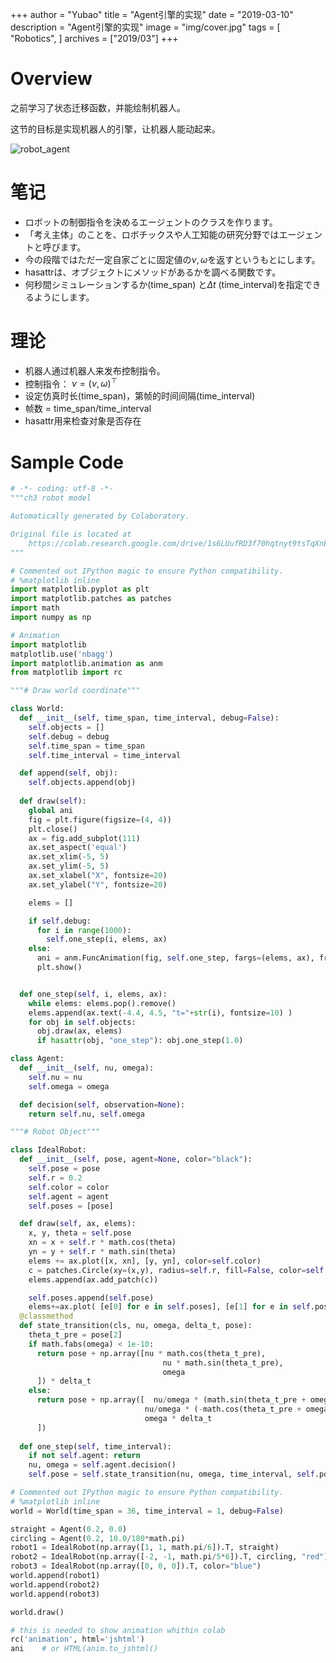 +++
author = "Yubao"
title = "Agent引擎的实现"
date = "2019-03-10"
description = "Agent引擎的实现"
image = "img/cover.jpg"
tags = [
    "Robotics",
]
archives = ["2019/03"]
+++


# Overview

之前学习了状态迁移函数，并能绘制机器人。

这节的目标是实现机器人的引擎，让机器人能动起来。

![robot_agent](https://cdn.jsdelivr.net/gh/yubaoliu/assets@image/robot_agent_demo.gif)


# 笔记
- ロボットの制御指令を決めるエージェントのクラスを作ります。
- 「考え主体」のことを、ロボチックスや人工知能の研究分野ではエージェントと呼びます。
- 今の段階ではただ一定自家ごとに固定値の$\nu, \omega$を返すというもとにします。
- hasattrは、オブジェクトにメソッドがあるかを調べる関数です。
- 何秒間シミュレーションするか(time_span) と$\Delta t$ (time_interval)を指定できるようにします。

# 理论

- 机器人通过机器人来发布控制指令。
- 控制指令： $\nu = (\nu, \omega)^\top$
- 设定仿真时长(time_span)，第帧的时间间隔(time_interval)
- 帧数 = time_span/time_interval
- hasattr用来检查对象是否存在


# Sample Code

```python
# -*- coding: utf-8 -*-
"""ch3 robot model

Automatically generated by Colaboratory.

Original file is located at
    https://colab.research.google.com/drive/1s6LUufRD3f70hqtnyt9tsTqXnEJN7QL1
"""

# Commented out IPython magic to ensure Python compatibility.
# %matplotlib inline
import matplotlib.pyplot as plt
import matplotlib.patches as patches
import math
import numpy as np

# Animation
import matplotlib
matplotlib.use('nbagg')
import matplotlib.animation as anm
from matplotlib import rc

"""# Draw world coordinate"""

class World:
  def __init__(self, time_span, time_interval, debug=False):
    self.objects = []
    self.debug = debug
    self.time_span = time_span
    self.time_interval = time_interval

  def append(self, obj):
    self.objects.append(obj)
  
  def draw(self):
    global ani
    fig = plt.figure(figsize=(4, 4))
    plt.close()
    ax = fig.add_subplot(111)
    ax.set_aspect('equal')
    ax.set_xlim(-5, 5)
    ax.set_ylim(-5, 5)
    ax.set_xlabel("X", fontsize=20)
    ax.set_ylabel("Y", fontsize=20)

    elems = []

    if self.debug:
      for i in range(1000):
        self.one_step(i, elems, ax)
    else:
      ani = anm.FuncAnimation(fig, self.one_step, fargs=(elems, ax), frames=int(self.time_span/self.time_interval)+1, interval=int(self.time_interval*1000), repeat=False )
      plt.show()


  def one_step(self, i, elems, ax):
    while elems: elems.pop().remove()
    elems.append(ax.text(-4.4, 4.5, "t="+str(i), fontsize=10) )
    for obj in self.objects:
      obj.draw(ax, elems)
      if hasattr(obj, "one_step"): obj.one_step(1.0)

class Agent:
  def __init__(self, nu, omega):
    self.nu = nu
    self.omega = omega

  def decision(self, observation=None):
    return self.nu, self.omega

"""# Robot Object"""

class IdealRobot:
  def __init__(self, pose, agent=None, color="black"):
    self.pose = pose
    self.r = 0.2
    self.color = color
    self.agent = agent
    self.poses = [pose]

  def draw(self, ax, elems):
    x, y, theta = self.pose
    xn = x + self.r * math.cos(theta)
    yn = y + self.r * math.sin(theta)
    elems += ax.plot([x, xn], [y, yn], color=self.color)
    c = patches.Circle(xy=(x,y), radius=self.r, fill=False, color=self.color)
    elems.append(ax.add_patch(c))

    self.poses.append(self.pose)
    elems+=ax.plot( [e[0] for e in self.poses], [e[1] for e in self.poses], linewidth=0.5, color="black")
  @classmethod
  def state_transition(cls, nu, omega, delta_t, pose):
    theta_t_pre = pose[2]
    if math.fabs(omega) < 1e-10:
      return pose + np.array([nu * math.cos(theta_t_pre),
                                  nu * math.sin(theta_t_pre),
                                  omega
      ]) * delta_t
    else:
      return pose + np.array([  nu/omega * (math.sin(theta_t_pre + omega * delta_t) - math.sin(theta_t_pre)),
                              nu/omega * (-math.cos(theta_t_pre + omega * delta_t) + math.cos(theta_t_pre)),
                              omega * delta_t
      ])
  
  def one_step(self, time_interval):
    if not self.agent: return
    nu, omega = self.agent.decision()
    self.pose = self.state_transition(nu, omega, time_interval, self.pose)

# Commented out IPython magic to ensure Python compatibility.
# %matplotlib inline
world = World(time_span = 36, time_interval = 1, debug=False)

straight = Agent(0.2, 0.0)
circling = Agent(0.2, 10.0/180*math.pi)
robot1 = IdealRobot(np.array([1, 1, math.pi/6]).T, straight)
robot2 = IdealRobot(np.array([-2, -1, math.pi/5*6]).T, circling, "red")
robot3 = IdealRobot(np.array([0, 0, 0]).T, color="blue")
world.append(robot1)
world.append(robot2)
world.append(robot3)

world.draw()

# this is needed to show animation whithin colab
rc('animation', html='jshtml')
ani    # or HTML(anim.to_jshtml()
```
